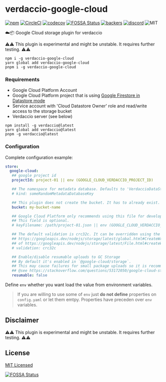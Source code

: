 # verdaccio-google-cloud
[![npm](https://img.shields.io/npm/v/verdaccio-google-cloud.svg)](https://www.npmjs.com/package/verdaccio-google-cloud)
[![CircleCI](https://circleci.com/gh/verdaccio/verdaccio-google-cloud.svg?style=svg)](https://circleci.com/gh/verdaccio/verdaccio-google-cloud)
[![codecov](https://codecov.io/gh/verdaccio/verdaccio-google-cloud/branch/master/graph/badge.svg)](https://codecov.io/gh/verdaccio/verdaccio-google-cloud)
[![FOSSA Status](https://app.fossa.io/api/projects/git%2Bgithub.com%2Fverdaccio%2Fverdaccio-google-cloud.svg?type=shield)](https://app.fossa.io/projects/git%2Bgithub.com%2Fverdaccio%2Fverdaccio-google-cloud?ref=badge_shield)
[![backers](https://opencollective.com/verdaccio/tiers/backer/badge.svg?label=Backer&color=brightgreen)](https://opencollective.com/verdaccio)
[![discord](https://img.shields.io/discord/388674437219745793.svg)](http://chat.verdaccio.org/)
![MIT](https://img.shields.io/github/license/mashape/apistatus.svg)


☁️📦 Google Cloud storage plugin for verdaccio

⚠️⚠️ This plugin is experimental and might be unstable. It requires further testing. ⚠️⚠️

```
npm i -g verdaccio-google-cloud
yarn global add verdaccio-google-cloud
pnpm i -g verdaccio-google-cloud
```

### Requirements

* Google Cloud Platform Account
* Google Cloud Platform project that is using [Google Firestore in Datastore mode](https://cloud.google.com/firestore/docs/firestore-or-datastore)
* Service account with 'Cloud Datastore Owner' role and read/write access to the storage bucket
* Verdaccio server (see below)

```
npm install -g verdaccio@latest
yarn global add verdaccio@latest
pnpm -g verdaccio@latest
```

### Configuration

Complete configuration example:

```yaml
store:
  google-cloud:
   ## google project id
   projectId: project-01 || env (GOOGLE_CLOUD_VERDACCIO_PROJECT_ID)

   ## The namespace for metadata database. Defaults to 'VerdaccioDataStore'.
   # kind: someRandomMetadataDatabaseKey

   ## This plugin does not create the bucket. It has to already exist.
   bucket: my-bucket-name

   ## Google Cloud Platform only recommends using this file for development.
   ## This field is optional.
   # keyFilename: /path/project-01.json || env (GOOGLE_CLOUD_VERDACCIO_KEY)

   ## The default validation is crc32c. It can be overridden using the
   ## https://googleapis.dev/nodejs/storage/latest/global.html#CreateWriteStreamOptions
   ## of https://googleapis.dev/nodejs/storage/latest/File.html#createWriteStream
   # validation: crc32c

   ## Enable/disable resumable uploads to GC Storage
   ## By default it's enabled in `@google-cloud/storage`.
   ## This may cause failures for small package uploads so it is recommended to set it to `false`.
   ## @see https://stackoverflow.com/questions/53172050/google-cloud-storage-invalid-upload-request-error-bad-request
   resumable: false
```

Define `env` whether you want load the value from environment variables.

> If you are willing to use some of `env` just **do not define** properties on
`config.yaml` or let them emtpy. Properties have preceden over `env` variables.

## Disclaimer

⚠️⚠️ This plugin is experimental and might be unstable. It requires further testing. ⚠️⚠️

## License

[MIT Licensed](http://www.opensource.org/licenses/mit-license.php)


[![FOSSA Status](https://app.fossa.io/api/projects/git%2Bgithub.com%2Fverdaccio%2Fverdaccio-google-cloud.svg?type=large)](https://app.fossa.io/projects/git%2Bgithub.com%2Fverdaccio%2Fverdaccio-google-cloud?ref=badge_large)
